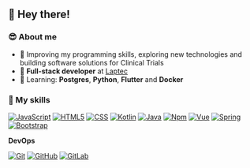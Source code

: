 ## :wave: Hey there!

### :sunglasses: About me

- :thinking: Improving my programming skills, exploring new technologies and building software solutions for Clinical Trials
- :briefcase: **Full-stack developer** at [Laptec](https://laptec.com.br/)
- 🌱 Learning: **Postgres**, **Python**, **Flutter** and **Docker**

### :rocket: My skills
[![JavaScript](https://img.shields.io/badge/-JavaScript-333333?style=flat&logo=javascript)](https://developer.mozilla.org/pt-BR/docs/Web/JavaScript)
[![HTML5](https://img.shields.io/badge/-HTML5-333333?style=flat&logo=HTML5)](https://developer.mozilla.org/en-US/docs/Web/HTML)
[![CSS](https://img.shields.io/badge/-CSS-333333?style=flat&logo=CSS3&logoColor=1572B6)](https://developer.mozilla.org/en-US/docs/Web/CSS)
[![Kotlin](https://img.shields.io/badge/-Kotlin-333333?style=flat&logo=Kotlin)](https://kotlinlang.org)
[![Java](https://img.shields.io/badge/-Java-333333?logo=Oracle)](https://www.oracle.com/java)
[![Npm](https://img.shields.io/badge/-Npm-333333?logo=Npm)](https://www.npmjs.com)
[![Vue](https://img.shields.io/badge/Vue-333333?logo=vue.js&logoColor=green)](https://vuejs.org)
[![Spring](https://img.shields.io/badge/Spring-333333?logo=spring)](https://spring.io)
[![Bootstrap](https://img.shields.io/badge/Bootstrap-333333?logo=bootstrap)](https://getbootstrap.com/)

**DevOps**

[![Git](https://img.shields.io/badge/-Git-333333?style=flat&logo=git)](https://git-scm.com/)
[![GitHub](https://img.shields.io/badge/-GitHub-333333?style=flat&logo=github)](https://github.com/)
[![GitLab](https://img.shields.io/badge/-GitLab-333333?style=flat&logo=gitlab)](https://about.gitlab.com/)

<!--
**GuilhermeSerra/GuilhermeSerra** is a ✨ _special_ ✨ repository because its `README.md` (this file) appears on your GitHub profile.

Here are some ideas to get you started:

- 🔭 I’m currently working on ...
- 🌱 I’m currently learning ...
- 👯 I’m looking to collaborate on ...
- 🤔 I’m looking for help with ...
- 💬 Ask me about ...
- 📫 How to reach me: ...
- 😄 Pronouns: ...
- ⚡ Fun fact: ...
-->
